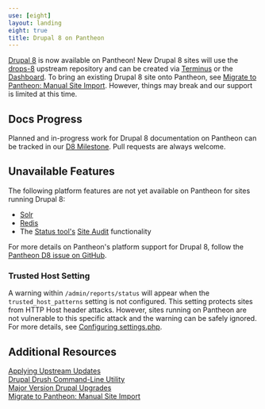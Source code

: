 ```yaml
---
use: [eight]
layout: landing
eight: true
title: Drupal 8 on Pantheon
---
```


[Drupal 8](https://www.drupal.org/drupal-8.0) is now available on Pantheon! New Drupal 8 sites will use the [drops-8](https://github.com/pantheon-systems/drops-8) upstream repository and can be created via [Terminus](/docs/articles/local/cli) or the [Dashboard](https://dashboard.pantheon.io/products/drupal8/spinup). To bring an existing Drupal 8 site onto Pantheon, see [Migrate to Pantheon: Manual Site Import](/docs/articles/sites/migrate/manual-site-import). However, things may break and our support is limited at this time.
## Docs Progress
Planned and in-progress work for Drupal 8 documentation on Pantheon can be tracked in our <a href="https://github.com/pantheon-systems/documentation/issues?q=is%3Aopen+is%3Aissue+milestone%3AD8">D8 Milestone</a>. Pull requests are always welcome.
## Unavailable Features
The following platform features are not yet available on Pantheon for sites running Drupal 8:

 - [Solr](/docs/articles/sites/apache-solr)
 - [Redis](/docs/articles/sites/redis-as-a-caching-backend/#drupal-8-sites)
 - The [Status tool's](/docs/articles/drupal/launch-check-drupal-performance-and-configuration-analysis) [Site Audit](https://www.drupal.org/project/site_audit) functionality

For more details on Pantheon's platform support for Drupal 8, follow the [Pantheon D8 issue on GitHub](https://github.com/pantheon-systems/drops-8/issues?q=is%3Aopen).

### Trusted Host Setting
A warning within `/admin/reports/status` will appear when the `trusted_host_patterns` setting is not configured. This setting protects sites from HTTP Host header attacks. However, sites running on Pantheon are not vulnerable to this specific attack and the warning can be safely ignored. For more details, see [Configuring settings.php](/docs/articles/drupal/configuring-settings-php).
## Additional Resources

[Applying Upstream Updates](/docs/articles/sites/code/applying-upstream-updates)  
[Drupal Drush Command-Line Utility](/docs/articles/local/drupal-drush-command-line-utility)  
[Major Version Drupal Upgrades](/docs/articles/drupal/major-version-drupal-upgrades#upgrade-to-drupal-8)  
[Migrate to Pantheon: Manual Site Import](/docs/articles/sites/migrate/manual-site-import)  
